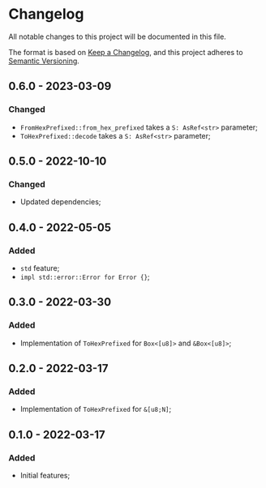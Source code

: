 # Changelog

All notable changes to this project will be documented in this file.

The format is based on [Keep a Changelog](https://keepachangelog.com/en/1.0.0/),
and this project adheres to [Semantic Versioning](https://semver.org/spec/v2.0.0.html).

<!-- ## Unreleased - YYYY-MM-DD

### Added

### Changed

### Deprecated

### Removed

### Fixed

### Security -->

## 0.6.0 - 2023-03-09

### Changed

- `FromHexPrefixed::from_hex_prefixed` takes a `S: AsRef<str>` parameter;
- `ToHexPrefixed::decode` takes a `S: AsRef<str>` parameter;

## 0.5.0 - 2022-10-10

### Changed

- Updated dependencies;

## 0.4.0 - 2022-05-05

### Added

- `std` feature;
- `impl std::error::Error for Error {}`;

## 0.3.0 - 2022-03-30

### Added

- Implementation of `ToHexPrefixed` for `Box<[u8]>` and `&Box<[u8]>`;

## 0.2.0 - 2022-03-17

### Added

- Implementation of `ToHexPrefixed` for `&[u8;N]`;

## 0.1.0 - 2022-03-17

### Added

- Initial features;
